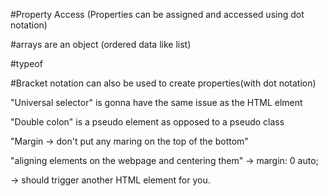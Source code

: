 #Property Access
(Properties can be assigned and accessed using dot notation)

#arrays are an object
(ordered data like list)

#typeof

#Bracket notation can also be used to create properties(with dot notation)

 
<Text Styling>

"Universal selector" is gonna have the same issue as the HTML elment

"Double colon" is a pseudo element as opposed to a pseudo class

"Margin -> don't put any maring on the top of the bottom"

"aligning elements on the webpage
and centering them"
-> margin: 0 auto;

<Navigation>
-> should trigger another HTML element for you.



